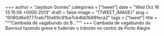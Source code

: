 
+++
author = "Jaydson Gomes"
categories = ["tweet"]
date = "Wed Oct 16 13:15:56 +0000 2013"
draft = false
image = "{TWEET_IMAGE}"
slug = "6080d6e9777ceb710e69c91ba7cb4bb1b88feca2"
tags = ["tweet"]
title = """Cambada de vagabundo do B..."""
+++
Cambada de vagabundo do Banrisul fazendo greve e fudendo o trânsito no centro de Porto Alegre
